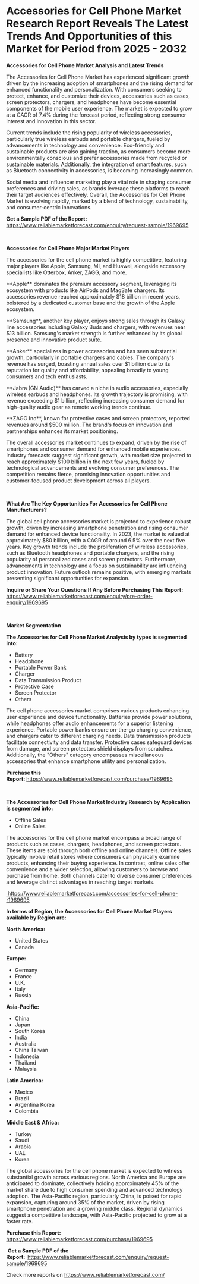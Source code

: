 <p><h1>Accessories for Cell Phone Market Research Report Reveals The Latest Trends And Opportunities of this Market for Period from 2025 - 2032</h1></p><p><strong>Accessories for Cell Phone Market Analysis and Latest Trends</strong></p>
<p><p>The Accessories for Cell Phone Market has experienced significant growth driven by the increasing adoption of smartphones and the rising demand for enhanced functionality and personalization. With consumers seeking to protect, enhance, and customize their devices, accessories such as cases, screen protectors, chargers, and headphones have become essential components of the mobile user experience. The market is expected to grow at a CAGR of 7.4% during the forecast period, reflecting strong consumer interest and innovation in this sector.</p><p>Current trends include the rising popularity of wireless accessories, particularly true wireless earbuds and portable chargers, fueled by advancements in technology and convenience. Eco-friendly and sustainable products are also gaining traction, as consumers become more environmentally conscious and prefer accessories made from recycled or sustainable materials. Additionally, the integration of smart features, such as Bluetooth connectivity in accessories, is becoming increasingly common.</p><p>Social media and influencer marketing play a vital role in shaping consumer preferences and driving sales, as brands leverage these platforms to reach their target audiences effectively. Overall, the Accessories for Cell Phone Market is evolving rapidly, marked by a blend of technology, sustainability, and consumer-centric innovations.</p></p>
<p><strong>Get a Sample PDF of the Report:&nbsp;</strong> <a href="https://www.reliablemarketforecast.com/enquiry/request-sample/1969695?utm_campaign=2993&utm_medium=2&utm_source=Github&utm_content=ia&utm_term=05042025&utm_id=accessories-for-cell-phone">https://www.reliablemarketforecast.com/enquiry/request-sample/1969695</a></p>
<p>&nbsp;</p>
<p><strong>Accessories for Cell Phone Major Market Players</strong></p>
<p><p>The accessories for the cell phone market is highly competitive, featuring major players like Apple, Samsung, MI, and Huawei, alongside accessory specialists like Otterbox, Anker, ZAGG, and more.</p><p>**Apple** dominates the premium accessory segment, leveraging its ecosystem with products like AirPods and MagSafe chargers. Its accessories revenue reached approximately $18 billion in recent years, bolstered by a dedicated customer base and the growth of the Apple ecosystem.</p><p>**Samsung**, another key player, enjoys strong sales through its Galaxy line accessories including Galaxy Buds and chargers, with revenues near $13 billion. Samsung's market strength is further enhanced by its global presence and innovative product suite.</p><p>**Anker** specializes in power accessories and has seen substantial growth, particularly in portable chargers and cables. The company's revenue has surged, boasting annual sales over $1 billion due to its reputation for quality and affordability, appealing broadly to young consumers and tech enthusiasts.</p><p>**Jabra (GN Audio)** has carved a niche in audio accessories, especially wireless earbuds and headphones. Its growth trajectory is promising, with revenue exceeding $1 billion, reflecting increasing consumer demand for high-quality audio gear as remote working trends continue.</p><p>**ZAGG Inc**, known for protective cases and screen protectors, reported revenues around $500 million. The brand's focus on innovation and partnerships enhances its market positioning.</p><p>The overall accessories market continues to expand, driven by the rise of smartphones and consumer demand for enhanced mobile experiences. Industry forecasts suggest significant growth, with market size projected to reach approximately $100 billion in the next few years, fueled by technological advancements and evolving consumer preferences. The competition remains fierce, promising innovation opportunities and customer-focused product development across all players.</p></p>
<p>&nbsp;</p>
<p><strong>What Are The Key Opportunities For Accessories for Cell Phone Manufacturers?</strong></p>
<p><p>The global cell phone accessories market is projected to experience robust growth, driven by increasing smartphone penetration and rising consumer demand for enhanced device functionality. In 2023, the market is valued at approximately $80 billion, with a CAGR of around 6.5% over the next five years. Key growth trends include the proliferation of wireless accessories, such as Bluetooth headphones and portable chargers, and the rising popularity of personalized cases and screen protectors. Furthermore, advancements in technology and a focus on sustainability are influencing product innovation. Future outlook remains positive, with emerging markets presenting significant opportunities for expansion.</p></p>
<p><strong>Inquire or Share Your Questions If Any Before Purchasing This Report:</strong> <a href="https://www.reliablemarketforecast.com/enquiry/pre-order-enquiry/1969695?utm_campaign=2993&utm_medium=2&utm_source=Github&utm_content=ia&utm_term=05042025&utm_id=accessories-for-cell-phone">https://www.reliablemarketforecast.com/enquiry/pre-order-enquiry/1969695</a></p>
<p>&nbsp;</p>
<p><strong>Market Segmentation</strong></p>
<p><strong>The Accessories for Cell Phone Market Analysis by types is segmented into:</strong></p>
<p><ul><li>Battery</li><li>Headphone</li><li>Portable Power Bank</li><li>Charger</li><li>Data Transmission Product</li><li>Protective Case</li><li>Screen Protector</li><li>Others</li></ul></p>
<p><p>The cell phone accessories market comprises various products enhancing user experience and device functionality. Batteries provide power solutions, while headphones offer audio enhancements for a superior listening experience. Portable power banks ensure on-the-go charging convenience, and chargers cater to different charging needs. Data transmission products facilitate connectivity and data transfer. Protective cases safeguard devices from damage, and screen protectors shield displays from scratches. Additionally, the "Others" category encompasses miscellaneous accessories that enhance smartphone utility and personalization.</p></p>
<p><strong>Purchase this Report:&nbsp;</strong><a href="https://www.reliablemarketforecast.com/purchase/1969695?utm_campaign=2993&utm_medium=2&utm_source=Github&utm_content=ia&utm_term=05042025&utm_id=accessories-for-cell-phone">https://www.reliablemarketforecast.com/purchase/1969695</a></p>
<p>&nbsp;</p>
<p><strong>The Accessories for Cell Phone Market Industry Research by Application is segmented into:</strong></p>
<p><ul><li>Offline Sales</li><li>Online Sales</li></ul></p>
<p><p>The accessories for the cell phone market encompass a broad range of products such as cases, chargers, headphones, and screen protectors. These items are sold through both offline and online channels. Offline sales typically involve retail stores where consumers can physically examine products, enhancing their buying experience. In contrast, online sales offer convenience and a wider selection, allowing customers to browse and purchase from home. Both channels cater to diverse consumer preferences and leverage distinct advantages in reaching target markets.</p></p>
<p><a href="https://www.reliablemarketforecast.com/accessories-for-cell-phone-r1969695?utm_campaign=2993&utm_medium=2&utm_source=Github&utm_content=ia&utm_term=05042025&utm_id=accessories-for-cell-phone">&nbsp;https://www.reliablemarketforecast.com/accessories-for-cell-phone-r1969695</a></p>
<p><strong>In terms of Region, the Accessories for Cell Phone Market Players available by Region are:</strong></p>
<p>
    <p> <strong> North America: </strong>
        <ul>
            <li>United States</li>
            <li>Canada</li>
        </ul>
        </p> 
    <p> <strong> Europe: </strong>
        <ul>
            <li>Germany</li>
            <li>France</li>
            <li>U.K.</li>
            <li>Italy</li>
            <li>Russia</li>
        </ul>
        </p> 
    <p> <strong> Asia-Pacific: </strong>
        <ul>
            <li>China</li>
            <li>Japan</li>
            <li>South Korea</li>
            <li>India</li>
            <li>Australia</li>
            <li>China Taiwan</li>
            <li>Indonesia</li>
            <li>Thailand</li>
            <li>Malaysia</li>
        </ul>
        </p> 
    <p> <strong> Latin America: </strong>
        <ul>
            <li>Mexico</li>
            <li>Brazil</li>
            <li>Argentina Korea</li>
            <li>Colombia</li>
        </ul>
        </p> 
    <p> <strong> Middle East & Africa: </strong>
        <ul>
            <li>Turkey</li>
            <li>Saudi</li>
            <li>Arabia</li>
            <li>UAE</li>
            <li>Korea</li>
        </ul>
    </p>
    </p>
<p><p>The global accessories for the cell phone market is expected to witness substantial growth across various regions. North America and Europe are anticipated to dominate, collectively holding approximately 45% of the market share due to high consumer spending and advanced technology adoption. The Asia-Pacific region, particularly China, is poised for rapid expansion, capturing around 35% of the market, driven by rising smartphone penetration and a growing middle class. Regional dynamics suggest a competitive landscape, with Asia-Pacific projected to grow at a faster rate.</p></p>
<p><strong>Purchase this Report: </strong><a href="https://www.reliablemarketforecast.com/purchase/1969695?utm_campaign=2993&utm_medium=2&utm_source=Github&utm_content=ia&utm_term=05042025&utm_id=accessories-for-cell-phone">https://www.reliablemarketforecast.com/purchase/1969695</a></p>
<p>&nbsp;<strong>Get a Sample PDF of the Report:&nbsp;&nbsp;</strong><a href="https://www.reliablemarketforecast.com/enquiry/request-sample/1969695?utm_campaign=2993&utm_medium=2&utm_source=Github&utm_content=ia&utm_term=05042025&utm_id=accessories-for-cell-phone">https://www.reliablemarketforecast.com/enquiry/request-sample/1969695</a></p>
<p><strong></strong></p>
<p>Check more reports on <a href="https://www.reliablemarketforecast.com/?utm_campaign=2993&utm_medium=2&utm_source=Github&utm_content=ia&utm_term=05042025&utm_id=accessories-for-cell-phone">https://www.reliablemarketforecast.com/</a></p>